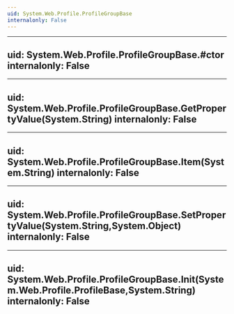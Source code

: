 ```yaml
---
uid: System.Web.Profile.ProfileGroupBase
internalonly: False
---
```


---
uid: System.Web.Profile.ProfileGroupBase.#ctor
internalonly: False
---

---
uid: System.Web.Profile.ProfileGroupBase.GetPropertyValue(System.String)
internalonly: False
---

---
uid: System.Web.Profile.ProfileGroupBase.Item(System.String)
internalonly: False
---

---
uid: System.Web.Profile.ProfileGroupBase.SetPropertyValue(System.String,System.Object)
internalonly: False
---

---
uid: System.Web.Profile.ProfileGroupBase.Init(System.Web.Profile.ProfileBase,System.String)
internalonly: False
---
